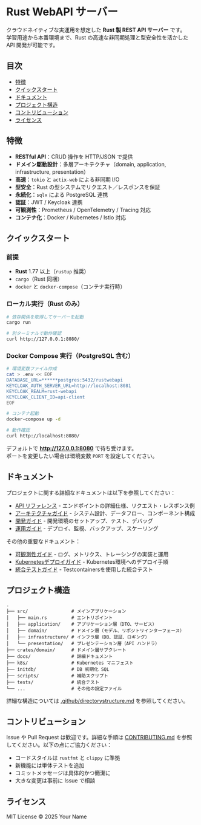 # Rust WebAPI サーバー

クラウドネイティブな実運用を想定した **Rust 製 REST API サーバー** です。  
学習用途から本番環境まで、Rust の高速な非同期処理と型安全性を活かした API 開発が可能です。

## 目次
- [特徴](#特徴)
- [クイックスタート](#クイックスタート)
- [ドキュメント](#ドキュメント)
- [プロジェクト構造](#プロジェクト構造)
- [コントリビューション](#コントリビューション)
- [ライセンス](#ライセンス)

## 特徴
- **RESTful API**：CRUD 操作を HTTP/JSON で提供  
- **ドメイン駆動設計**：多層アーキテクチャ（domain, application, infrastructure, presentation）
- **高速**：`tokio` と `actix-web` による非同期 I/O  
- **型安全**：Rust の型システムでリクエスト／レスポンスを保証  
- **永続化**：`sqlx` による PostgreSQL 連携
- **認証**：JWT / Keycloak 連携
- **可観測性**：Prometheus / OpenTelemetry / Tracing 対応
- **コンテナ化**：Docker / Kubernetes / Istio 対応

## クイックスタート

### 前提
- **Rust** 1.77 以上（`rustup` 推奨）
- `cargo`（Rust 同梱）
- `docker` と `docker-compose`（コンテナ実行時）

### ローカル実行（Rust のみ）
```bash
# 依存関係を取得してサーバーを起動
cargo run

# 別ターミナルで動作確認
curl http://127.0.0.1:8080/
```

### Docker Compose 実行（PostgreSQL 含む）
```bash
# 環境変数ファイル作成
cat > .env << EOF
DATABASE_URL=******postgres:5432/rustwebapi
KEYCLOAK_AUTH_SERVER_URL=http://localhost:8081
KEYCLOAK_REALM=rust-webapi
KEYCLOAK_CLIENT_ID=api-client
EOF

# コンテナ起動
docker-compose up -d

# 動作確認
curl http://localhost:8080/
```

デフォルトで **http://127.0.0.1:8080** で待ち受けます。  
ポートを変更したい場合は環境変数 `PORT` を設定してください。

## ドキュメント

プロジェクトに関する詳細なドキュメントは以下を参照してください：

- [API リファレンス](docs/api-reference.md) - エンドポイントの詳細仕様、リクエスト・レスポンス例
- [アーキテクチャガイド](docs/architecture-guide.md) - システム設計、データフロー、コンポーネント構成
- [開発ガイド](docs/development-guide.md) - 開発環境のセットアップ、テスト、デバッグ
- [運用ガイド](docs/operations-guide.md) - デプロイ、監視、バックアップ、スケーリング

その他の重要なドキュメント：
- [可観測性ガイド](o11y.md) - ログ、メトリクス、トレーシングの実装と運用
- [Kubernetesデプロイガイド](k8s/README.md) - Kubernetes環境へのデプロイ手順
- [統合テストガイド](tests/README.md) - Testcontainersを使用した統合テスト

## プロジェクト構造

```
.
├── src/                # メインアプリケーション
│   ├── main.rs         # エントリポイント
│   ├── application/    # アプリケーション層（DTO、サービス）
│   ├── domain/         # ドメイン層（モデル、リポジトリインターフェース）
│   ├── infrastructure/ # インフラ層（DB、認証、ロギング）
│   └── presentation/   # プレゼンテーション層（API ハンドラ）
├── crates/domain/      # ドメイン層サブクレート
├── docs/               # 詳細ドキュメント
├── k8s/                # Kubernetes マニフェスト
├── initdb/             # DB 初期化 SQL
├── scripts/            # 補助スクリプト
├── tests/              # 統合テスト
└── ...                 # その他の設定ファイル
```

詳細な構造については [.github/directorystructure.md](.github/directorystructure.md) を参照してください。

## コントリビューション

Issue や Pull Request は歓迎です。詳細な手順は [CONTRIBUTING.md](CONTRIBUTING.md) を参照してください。以下の点にご協力ください：

- コードスタイルは `rustfmt` と `clippy` に準拠
- 新機能には単体テストを追加
- コミットメッセージは具体的かつ簡潔に
- 大きな変更は事前に Issue で相談

## ライセンス

MIT License © 2025 Your Name
